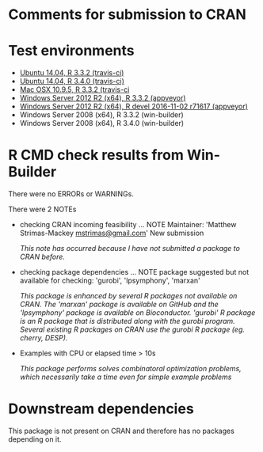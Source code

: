 Comments for submission to CRAN 
===============================

# Test environments
* [Ubuntu 14.04, R 3.3.2 (travis-ci)](https://travis-ci.org/mstrimas/prioritizr/builds)
* [Ubuntu 14.04, R 3.4.0 (travis-ci)](https://travis-ci.org/mstrimas/prioritizr/builds)
* [Mac OSX 10.9.5, R 3.3.2 (travis-ci](https://travis-ci.org/mstrimas/prioritizr/builds)
* [Windows Server 2012 R2 (x64), R 3.3.2 (appveyor)](https://ci.appveyor.com/project/mstrimas/prioritizr)
* [Windows Server 2012 R2 (x64), R devel 2016-11-02 r71617 (appveyor)](https://ci.appveyor.com/project//prioritizr)
* Windows Server 2008 (x64), R 3.3.2 (win-builder)
* Windows Server 2008 (x64), R 3.4.0 (win-builder)

# R CMD check results from Win-Builder
There were no ERRORs or WARNINGs.

There were 2 NOTEs

* checking CRAN incoming feasibility ... NOTE
  Maintainer: 'Matthew Strimas-Mackey <mstrimas@gmail.com>'
  New submission
  
  _This note has occurred because I have not submitted a package to CRAN before._
  
* checking package dependencies ... NOTE
  package suggested but not available for checking: 'gurobi', 'lpsymphony', 'marxan'
  
  _This package is enhanced by several R packages not available on CRAN. The 'marxan' package is available on GitHub and the 'lpsymphony' package is available on Bioconductor. 'gurobi' R package is an R package that is distributed along with the gurobi program. Several existing R packages on CRAN use the gurobi R package (eg. cherry, DESP)._
  
* Examples with CPU or elapsed time > 10s
  
  _This package performs solves combinatoral optimization problems, which necessarily take a time even for simple example problems_
  
# Downstream dependencies
This package is not present on CRAN and therefore has no packages depending on it. 
